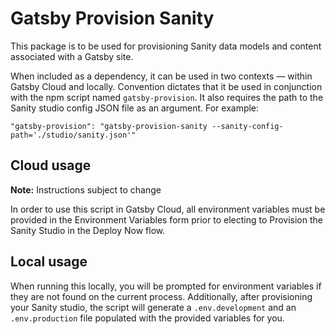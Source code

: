 # Gatsby Provision Sanity

This package is to be used for provisioning Sanity data models and content associated with a Gatsby site.

When included as a dependency, it can be used in two contexts — within Gatsby Cloud and locally. Convention dictates that it be used in conjunction with the npm script named `gatsby-provision`. It also requires the path to the Sanity studio config JSON file as an argument. For example:

`"gatsby-provision": "gatsby-provision-sanity --sanity-config-path='./studio/sanity.json'"`

## Cloud usage

**Note:** Instructions subject to change

In order to use this script in Gatsby Cloud, all environment variables must be provided in the Environment Variables form prior to electing to Provision the Sanity Studio in the Deploy Now flow.

## Local usage

When running this locally, you will be prompted for environment variables if they are not found on the current process. Additionally, after provisioning your Sanity studio, the script will generate a `.env.development` and an `.env.production` file populated with the provided variables for you.
